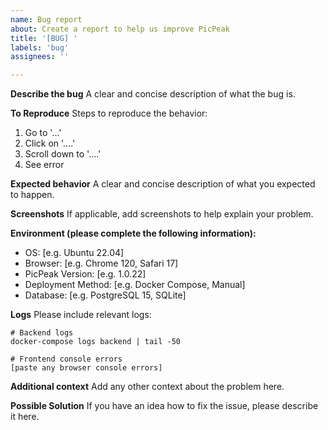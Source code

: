 ```yaml
---
name: Bug report
about: Create a report to help us improve PicPeak
title: '[BUG] '
labels: 'bug'
assignees: ''

---
```


**Describe the bug**
A clear and concise description of what the bug is.

**To Reproduce**
Steps to reproduce the behavior:
1. Go to '...'
2. Click on '....'
3. Scroll down to '....'
4. See error

**Expected behavior**
A clear and concise description of what you expected to happen.

**Screenshots**
If applicable, add screenshots to help explain your problem.

**Environment (please complete the following information):**
 - OS: [e.g. Ubuntu 22.04]
 - Browser: [e.g. Chrome 120, Safari 17]
 - PicPeak Version: [e.g. 1.0.22]
 - Deployment Method: [e.g. Docker Compose, Manual]
 - Database: [e.g. PostgreSQL 15, SQLite]

**Logs**
Please include relevant logs:
```
# Backend logs
docker-compose logs backend | tail -50

# Frontend console errors
[paste any browser console errors]
```

**Additional context**
Add any other context about the problem here.

**Possible Solution**
If you have an idea how to fix the issue, please describe it here.